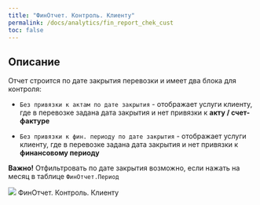 ```yaml
---
title: "ФинОтчет. Контроль. Клиенту"
permalink: /docs/analytics/fin_report_chek_cust
toc: false
---
```


## Описание

Отчет строится по дате закрытия перевозки и имеет два блока для контроля:

- `Без привязки к актам по дате закрытия` - отображает услуги клиенту,
где в перевозке задана дата закрытия и нет привязки к **акту / счет-фактуре**

- `Без привязки к фин. периоду по дате закрытия` - отображает услуги клиенту,
где в перевозке задана дата закрытия и нет привязки к **финансовому периоду**

**Важно!** Отфильтровать по дате закрытия возможно,
если нажать на месяц в таблице `ФинОтчет.Период`

![](../../images/analytics/fin_report_check_cust.png)
ФинОтчет. Контроль. Клиенту

